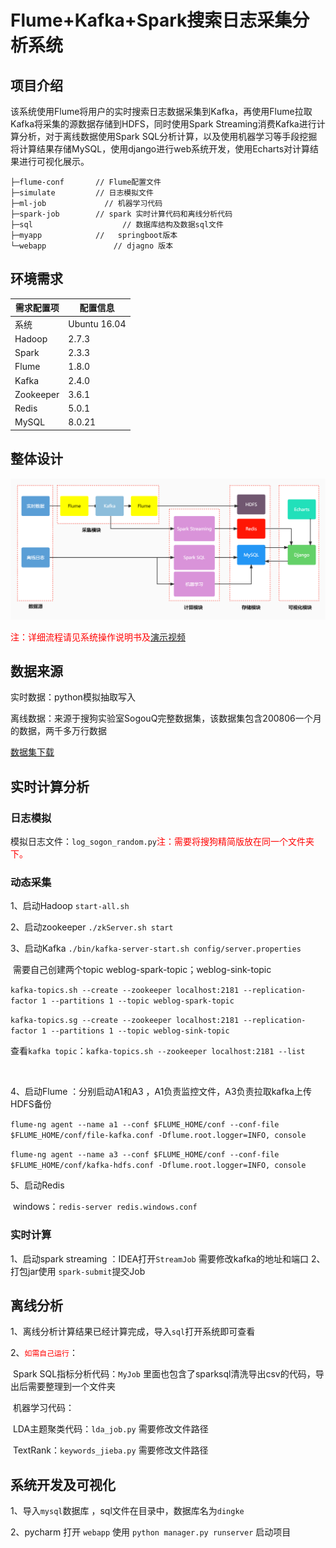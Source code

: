 # Flume+Kafka+Spark搜索日志采集分析系统



## 项目介绍

该系统使用Flume将用户的实时搜索日志数据采集到Kafka，再使用Flume拉取Kafka将采集的源数据存储到HDFS，同时使用Spark Streaming消费Kafka进行计算分析，对于离线数据使用Spark SQL分析计算，以及使用机器学习等手段挖掘将计算结果存储MySQL，使用django进行web系统开发，使用Echarts对计算结果进行可视化展示。

```yacas
├─flume-conf       // Flume配置文件
├─simulate         // 日志模拟文件
├─ml-job	         // 机器学习代码
├─spark-job        // spark 实时计算代码和离线分析代码
├─sql			         // 数据库结构及数据sql文件
├─myapp            //	springboot版本
└─webapp		       // djagno 版本
```



## 环境需求

| 需求配置项 | 配置信息     |
| ---------- | ------------ |
| 系统       | Ubuntu 16.04 |
| Hadoop     | 2.7.3        |
| Spark      | 2.3.3        |
| Flume      | 1.8.0        |
| Kafka      | 2.4.0        |
| Zookeeper  | 3.6.1        |
| Redis      | 5.0.1        |
| MySQL      | 8.0.21       |

## 整体设计

<img src="./img/数据流向.jpg" title="" alt="" width="900">

<font color="red">注：详细流程请见系统操作说明书及[演示视频](https://www.bilibili.com/video/BV15Y411N77c/?vd_source=eeb1b759fed37a9c9c11140fbcf766eb)</font>

## 数据来源

实时数据：python模拟抽取写入

离线数据：来源于搜狗实验室SogouQ完整数据集，该数据集包含200806一个月的数据，两千多万行数据

[数据集下载](http://www.sogou.com/labs/resource/q.php)

## 实时计算分析

### 日志模拟

模拟日志文件：`log_sogon_random.py`<font color="red">注：需要将搜狗精简版放在同一个文件夹下。</font>

### 动态采集

1、启动Hadoop   `start-all.sh`

2、启动zookeeper  `./zkServer.sh start`

3、启动Kafka  `./bin/kafka-server-start.sh config/server.properties`

​	 需要自己创建两个topic   weblog-spark-topic；weblog-sink-topic

​	`kafka-topics.sh --create --zookeeper localhost:2181 --replication-factor 1 --partitions 1 --topic weblog-spark-topic`

​	`kafka-topics.sg --create --zookeeper localhost:2181 --replication-factor 1 --partitions 1 --topic weblog-sink-topic`

​	 查看`kafka topic`：`kafka-topics.sh --zookeeper localhost:2181 --list`

​	

4、启动Flume ：分别启动A1和A3 ，A1负责监控文件，A3负责拉取kafka上传HDFS备份

​	`flume-ng agent --name a1 --conf $FLUME_HOME/conf --conf-file $FLUME_HOME/conf/file-kafka.conf -Dflume.root.logger=INFO, console`

​	`flume-ng agent --name a3 --conf $FLUME_HOME/conf --conf-file $FLUME_HOME/conf/kafka-hdfs.conf -Dflume.root.logger=INFO, console`

5、启动Redis

​	  windows：`redis-server redis.windows.conf`

### 实时计算

1、启动spark streaming ：IDEA打开`StreamJob` 需要修改kafka的地址和端口
2、打包jar使用 `spark-submit`提交Job

## 离线分析

1、离线分析计算结果已经计算完成，导入`sql`打开系统即可查看

2、<font color="#ff0000">`如需自己运行`</font>：

​		Spark SQL指标分析代码：`MyJob` 里面也包含了sparksql清洗导出csv的代码，导出后需要整理到一个文件夹

​		机器学习代码：

​			LDA主题聚类代码：`lda_job.py` 需要修改文件路径

​			TextRank：`keywords_jieba.py` 需要修改文件路径

## 系统开发及可视化

1、导入`mysql`数据库 ，sql文件在目录中，数据库名为`dingke`

2、pycharm 打开 `webapp`  使用 ``python manager.py runserver`` 启动项目






